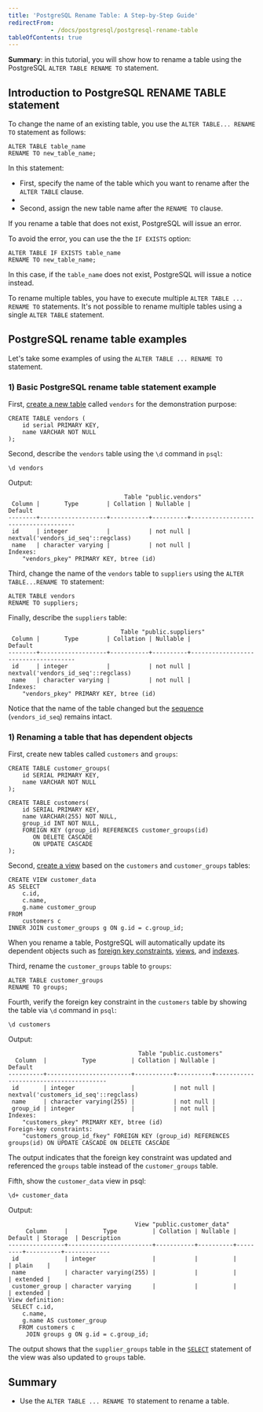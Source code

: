 ```yaml
---
title: 'PostgreSQL Rename Table: A Step-by-Step Guide'
redirectFrom: 
            - /docs/postgresql/postgresql-rename-table
tableOfContents: true
---
```



**Summary**: in this tutorial, you will show how to rename a table using the PostgreSQL `ALTER TABLE RENAME TO` statement.





## Introduction to PostgreSQL RENAME TABLE statement





To change the name of an existing table, you use the `ALTER TABLE... RENAME TO` statement as follows:





```
ALTER TABLE table_name
RENAME TO new_table_name;
```





In this statement:





- First, specify the name of the table which you want to rename after the `ALTER TABLE` clause.
-
- Second, assign the new table name after the `RENAME TO` clause.





If you rename a table that does not exist, PostgreSQL will issue an error.





To avoid the error, you can use the the `IF EXISTS` option:





```
ALTER TABLE IF EXISTS table_name
RENAME TO new_table_name;
```





In this case, if the `table_name` does not exist, PostgreSQL will issue a notice instead.





To rename multiple tables, you have to execute multiple `ALTER TABLE ... RENAME TO` statements. It's not possible to rename multiple tables using a single `ALTER TABLE` statement.





## PostgreSQL rename table examples





Let's take some examples of using the `ALTER TABLE ... RENAME TO` statement.





### 1) Basic PostgreSQL rename table statement example





First, [create a new table](/docs/postgresql/postgresql-create-table) called `vendors` for the demonstration purpose:





```
CREATE TABLE vendors (
    id serial PRIMARY KEY,
    name VARCHAR NOT NULL
);
```





Second, describe the `vendors` table using the `\d` command in `psql`:





```
\d vendors
```





Output:





```
                                 Table "public.vendors"
 Column |       Type        | Collation | Nullable |               Default
--------+-------------------+-----------+----------+-------------------------------------
 id     | integer           |           | not null | nextval('vendors_id_seq'::regclass)
 name   | character varying |           | not null |
Indexes:
    "vendors_pkey" PRIMARY KEY, btree (id)
```





Third, change the name of the `vendors` table to `suppliers` using the `ALTER TABLE...RENAME TO` statement:





```
ALTER TABLE vendors
RENAME TO suppliers;
```





Finally, describe the `suppliers` table:





```
                                Table "public.suppliers"
 Column |       Type        | Collation | Nullable |               Default
--------+-------------------+-----------+----------+-------------------------------------
 id     | integer           |           | not null | nextval('vendors_id_seq'::regclass)
 name   | character varying |           | not null |
Indexes:
    "vendors_pkey" PRIMARY KEY, btree (id)
```





Notice that the name of the table changed but the [sequence](/docs/postgresql/postgresql-sequences) (`vendors_id_seq`) remains intact.





### 1) Renaming a table that has dependent objects





First, create new tables called `customers` and `groups`:





```
CREATE TABLE customer_groups(
    id SERIAL PRIMARY KEY,
    name VARCHAR NOT NULL
);

CREATE TABLE customers(
    id SERIAL PRIMARY KEY,
    name VARCHAR(255) NOT NULL,
    group_id INT NOT NULL,
    FOREIGN KEY (group_id) REFERENCES customer_groups(id)
       ON DELETE CASCADE
       ON UPDATE CASCADE
);
```





Second, [create a view](https://www.postgresqltutorial.com/postgresql-views/postgresql-materialized-views/) based on the `customers` and `customer_groups` tables:





```
CREATE VIEW customer_data
AS SELECT
    c.id,
    c.name,
    g.name customer_group
FROM
    customers c
INNER JOIN customer_groups g ON g.id = c.group_id;
```





When you rename a table, PostgreSQL will automatically update its dependent objects such as [foreign key constraints](/docs/postgresql/postgresql-foreign-key/), [views](https://www.postgresqltutorial.com/postgresql-views/), and [indexes](https://www.postgresqltutorial.com/postgresql-indexes).





Third, rename the `customer_groups` table to `groups`:





```
ALTER TABLE customer_groups
RENAME TO groups;
```





Fourth, verify the foreign key constraint in the `customers` table by showing the table via `\d` command in `psql`:





```
\d customers
```





Output:





```
                                     Table "public.customers"
  Column  |          Type          | Collation | Nullable |                Default
----------+------------------------+-----------+----------+---------------------------------------
 id       | integer                |           | not null | nextval('customers_id_seq'::regclass)
 name     | character varying(255) |           | not null |
 group_id | integer                |           | not null |
Indexes:
    "customers_pkey" PRIMARY KEY, btree (id)
Foreign-key constraints:
    "customers_group_id_fkey" FOREIGN KEY (group_id) REFERENCES groups(id) ON UPDATE CASCADE ON DELETE CASCADE
```





The output indicates that the foreign key constraint was updated and referenced the `groups` table instead of the `customer_groups` table.





Fifth, show the `customer_data` view in psql:





```
\d+ customer_data
```





Output:





```
                                    View "public.customer_data"
     Column     |          Type          | Collation | Nullable | Default | Storage  | Description
----------------+------------------------+-----------+----------+---------+----------+-------------
 id             | integer                |           |          |         | plain    |
 name           | character varying(255) |           |          |         | extended |
 customer_group | character varying      |           |          |         | extended |
View definition:
 SELECT c.id,
    c.name,
    g.name AS customer_group
   FROM customers c
     JOIN groups g ON g.id = c.group_id;
```





The output shows that the `supplier_groups` table in the [`SELECT`](/docs/postgresql/postgresql-select) statement of the view was also updated to `groups` table.





## Summary





- Use the `ALTER TABLE ... RENAME TO` statement to rename a table.


